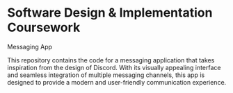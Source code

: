# Software Design & Implementation Coursework 

Messaging App

This repository contains the code for a messaging application that takes inspiration from the design of Discord. 
With its visually appealing interface and seamless integration of multiple messaging channels, this app is designed to provide a modern and user-friendly communication experience. 
